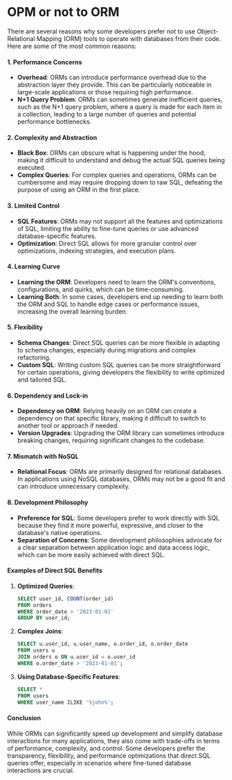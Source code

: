 # OPM or not to ORM

There are several reasons why some developers prefer not to use Object-Relational Mapping (ORM) tools to operate with databases from their code. Here are some of the most common reasons:

#### 1. **Performance Concerns**

* **Overhead**: ORMs can introduce performance overhead due to the abstraction layer they provide. This can be particularly noticeable in large-scale applications or those requiring high performance.
* **N+1 Query Problem**: ORMs can sometimes generate inefficient queries, such as the N+1 query problem, where a query is made for each item in a collection, leading to a large number of queries and potential performance bottlenecks.

#### 2. **Complexity and Abstraction**

* **Black Box**: ORMs can obscure what is happening under the hood, making it difficult to understand and debug the actual SQL queries being executed.
* **Complex Queries**: For complex queries and operations, ORMs can be cumbersome and may require dropping down to raw SQL, defeating the purpose of using an ORM in the first place.

#### 3. **Limited Control**

* **SQL Features**: ORMs may not support all the features and optimizations of SQL, limiting the ability to fine-tune queries or use advanced database-specific features.
* **Optimization**: Direct SQL allows for more granular control over optimizations, indexing strategies, and execution plans.

#### 4. **Learning Curve**

* **Learning the ORM**: Developers need to learn the ORM's conventions, configurations, and quirks, which can be time-consuming.
* **Learning Both**: In some cases, developers end up needing to learn both the ORM and SQL to handle edge cases or performance issues, increasing the overall learning burden.

#### 5. **Flexibility**

* **Schema Changes**: Direct SQL queries can be more flexible in adapting to schema changes, especially during migrations and complex refactoring.
* **Custom SQL**: Writing custom SQL queries can be more straightforward for certain operations, giving developers the flexibility to write optimized and tailored SQL.

#### 6. **Dependency and Lock-in**

* **Dependency on ORM**: Relying heavily on an ORM can create a dependency on that specific library, making it difficult to switch to another tool or approach if needed.
* **Version Upgrades**: Upgrading the ORM library can sometimes introduce breaking changes, requiring significant changes to the codebase.

#### 7. **Mismatch with NoSQL**

* **Relational Focus**: ORMs are primarily designed for relational databases. In applications using NoSQL databases, ORMs may not be a good fit and can introduce unnecessary complexity.

#### 8. **Development Philosophy**

* **Preference for SQL**: Some developers prefer to work directly with SQL because they find it more powerful, expressive, and closer to the database's native operations.
* **Separation of Concerns**: Some development philosophies advocate for a clear separation between application logic and data access logic, which can be more easily achieved with direct SQL.

#### Examples of Direct SQL Benefits

1.  **Optimized Queries**:

    ```sql
    SELECT user_id, COUNT(order_id) 
    FROM orders 
    WHERE order_date > '2023-01-01' 
    GROUP BY user_id;
    ```
2.  **Complex Joins**:

    ```sql
    SELECT u.user_id, u.user_name, o.order_id, o.order_date 
    FROM users u
    JOIN orders o ON u.user_id = o.user_id
    WHERE o.order_date > '2023-01-01';
    ```
3.  **Using Database-Specific Features**:

    ```sql
    SELECT * 
    FROM users 
    WHERE user_name ILIKE '%john%';
    ```

#### Conclusion

While ORMs can significantly speed up development and simplify database interactions for many applications, they also come with trade-offs in terms of performance, complexity, and control. Some developers prefer the transparency, flexibility, and performance optimizations that direct SQL queries offer, especially in scenarios where fine-tuned database interactions are crucial.
